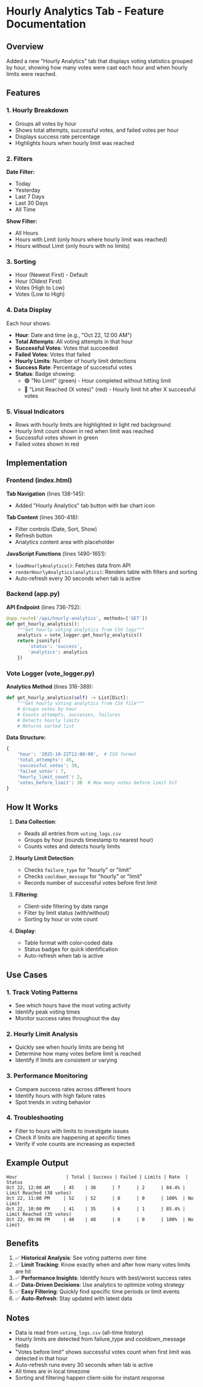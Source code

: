 # Hourly Analytics Tab - Feature Documentation

## Overview

Added a new "Hourly Analytics" tab that displays voting statistics grouped by hour, showing how many votes were cast each hour and when hourly limits were reached.

## Features

### 1. **Hourly Breakdown**
- Groups all votes by hour
- Shows total attempts, successful votes, and failed votes per hour
- Displays success rate percentage
- Highlights hours when hourly limit was reached

### 2. **Filters**

**Date Filter:**
- Today
- Yesterday
- Last 7 Days
- Last 30 Days
- All Time

**Show Filter:**
- All Hours
- Hours with Limit (only hours where hourly limit was reached)
- Hours without Limit (only hours with no limits)

### 3. **Sorting**

- Hour (Newest First) - Default
- Hour (Oldest First)
- Votes (High to Low)
- Votes (Low to High)

### 4. **Data Display**

Each hour shows:
- **Hour**: Date and time (e.g., "Oct 22, 12:00 AM")
- **Total Attempts**: All voting attempts in that hour
- **Successful Votes**: Votes that succeeded
- **Failed Votes**: Votes that failed
- **Hourly Limits**: Number of hourly limit detections
- **Success Rate**: Percentage of successful votes
- **Status**: Badge showing:
  - 🟢 "No Limit" (green) - Hour completed without hitting limit
  - 🔴 "Limit Reached (X votes)" (red) - Hourly limit hit after X successful votes

### 5. **Visual Indicators**

- Rows with hourly limits are highlighted in light red background
- Hourly limit count shown in red when limit was reached
- Successful votes shown in green
- Failed votes shown in red

## Implementation

### Frontend (index.html)

**Tab Navigation** (lines 138-145):
- Added "Hourly Analytics" tab button with bar chart icon

**Tab Content** (lines 360-418):
- Filter controls (Date, Sort, Show)
- Refresh button
- Analytics content area with placeholder

**JavaScript Functions** (lines 1490-1651):
- `loadHourlyAnalytics()`: Fetches data from API
- `renderHourlyAnalytics(analytics)`: Renders table with filters and sorting
- Auto-refresh every 30 seconds when tab is active

### Backend (app.py)

**API Endpoint** (lines 736-752):
```python
@app.route('/api/hourly-analytics', methods=['GET'])
def get_hourly_analytics():
    """Get hourly voting analytics from CSV logs"""
    analytics = vote_logger.get_hourly_analytics()
    return jsonify({
        'status': 'success',
        'analytics': analytics
    })
```

### Vote Logger (vote_logger.py)

**Analytics Method** (lines 316-389):
```python
def get_hourly_analytics(self) -> List[Dict]:
    """Get hourly voting analytics from CSV file"""
    # Groups votes by hour
    # Counts attempts, successes, failures
    # Detects hourly limits
    # Returns sorted list
```

**Data Structure:**
```python
{
    'hour': '2025-10-22T12:00:00',  # ISO format
    'total_attempts': 45,
    'successful_votes': 38,
    'failed_votes': 7,
    'hourly_limit_count': 2,
    'votes_before_limit': 38  # How many votes before limit hit
}
```

## How It Works

1. **Data Collection**:
   - Reads all entries from `voting_logs.csv`
   - Groups by hour (rounds timestamp to nearest hour)
   - Counts votes and detects hourly limits

2. **Hourly Limit Detection**:
   - Checks `failure_type` for "hourly" or "limit"
   - Checks `cooldown_message` for "hourly" or "limit"
   - Records number of successful votes before first limit

3. **Filtering**:
   - Client-side filtering by date range
   - Filter by limit status (with/without)
   - Sorting by hour or vote count

4. **Display**:
   - Table format with color-coded data
   - Status badges for quick identification
   - Auto-refresh when tab is active

## Use Cases

### 1. **Track Voting Patterns**
- See which hours have the most voting activity
- Identify peak voting times
- Monitor success rates throughout the day

### 2. **Hourly Limit Analysis**
- Quickly see when hourly limits are being hit
- Determine how many votes before limit is reached
- Identify if limits are consistent or varying

### 3. **Performance Monitoring**
- Compare success rates across different hours
- Identify hours with high failure rates
- Spot trends in voting behavior

### 4. **Troubleshooting**
- Filter to hours with limits to investigate issues
- Check if limits are happening at specific times
- Verify if vote counts are increasing as expected

## Example Output

```
Hour                  | Total | Success | Failed | Limits | Rate  | Status
Oct 22, 12:00 AM     | 45    | 38      | 7      | 2      | 84.4% | Limit Reached (38 votes)
Oct 22, 11:00 PM     | 52    | 52      | 0      | 0      | 100%  | No Limit
Oct 22, 10:00 PM     | 41    | 35      | 6      | 1      | 85.4% | Limit Reached (35 votes)
Oct 22, 09:00 PM     | 48    | 48      | 0      | 0      | 100%  | No Limit
```

## Benefits

1. ✅ **Historical Analysis**: See voting patterns over time
2. ✅ **Limit Tracking**: Know exactly when and after how many votes limits are hit
3. ✅ **Performance Insights**: Identify hours with best/worst success rates
4. ✅ **Data-Driven Decisions**: Use analytics to optimize voting strategy
5. ✅ **Easy Filtering**: Quickly find specific time periods or limit events
6. ✅ **Auto-Refresh**: Stay updated with latest data

## Notes

- Data is read from `voting_logs.csv` (all-time history)
- Hourly limits are detected from failure_type and cooldown_message fields
- "Votes before limit" shows successful votes count when first limit was detected in that hour
- Auto-refresh runs every 30 seconds when tab is active
- All times are in local timezone
- Sorting and filtering happen client-side for instant response
